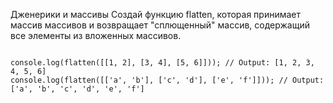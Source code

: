 Дженерики и массивы
Создай функцию flatten, которая принимает массив массивов и возвращает "сплющенный" массив, содержащий все элементы из вложенных массивов.


```

console.log(flatten([[1, 2], [3, 4], [5, 6]])); // Output: [1, 2, 3, 4, 5, 6]
console.log(flatten([['a', 'b'], ['c', 'd'], ['e', 'f']])); // Output: ['a', 'b', 'c', 'd', 'e', 'f']



```








